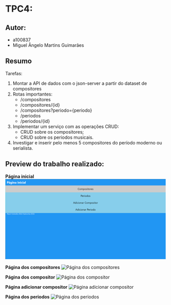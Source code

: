 # TPC4: 

## Autor:
- a100837
- Miguel Ângelo Martins Guimarães

## Resumo
Tarefas:

1. Montar a API de dados com o json-server a partir do dataset de compositores
2. Rotas importantes:
    - /compositores
    - /compositores/{id}
    - /compositores?periodo={periodo}
    - /periodos
    - /periodos/{id}
3. Implementar um serviço com as operações CRUD:
    - CRUD sobre os compositores;
    - CRUD sobre os periodos musicais.
4. Investigar e inserir pelo menos 5 compositores do período moderno ou serialista.

## Preview do trabalho realizado:
**Página inicial**
![Página inicial](/TPC4/Screenshots/inicio.png)

**Página dos compositores**
![Página dos compositores](/Screenshots/comps.png)

**Página dos compositor**
![Página dos compositor](/Screenshots/comp.png)

**Página adicionar compositor**
![Página adicionar compositor](/Screenshots/addComp.png)

**Página dos periodos**
![Página dos periodos](/Screenshots/periodos.png)
